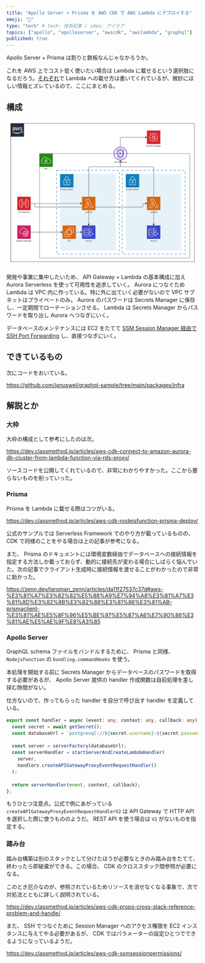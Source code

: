 ```yaml
---
title: "Apollo Server + Prisma を AWS CDK で AWS Lambda にデプロイする"
emoji: "🍒"
type: "tech" # tech: 技術記事 / idea: アイデア
topics: ["apollo", "apolloserver", "awscdk", "awslambda", "graphql"]
published: true
---
```


Apollo Server + Prisma は割りと鉄板なんじゃなかろうか。

これを AWS 上でコスト低く使いたい場合は Lambda に載せるという選択肢になるだろう。[それ](https://www.apollographql.com/docs/apollo-server/deployment/lambda/)[ぞれ](https://www.prisma.io/docs/guides/deployment/deployment-guides/deploying-to-aws-lambda)で Lambda への載せ方は書いてくれているが、微妙にほしい情報とズレているので、ここにまとめる。

## 構成

![構成図](/images/deployment-apollo-server-with-cdk/component-placement.png)

開発や事業に集中したいため、 API Gateway + Lambda の基本構成に加え Aurora Serverless を使って可用性を追求していく。 Aurora につなぐため Lambda は VPC 内に作っている。特に外に出ていく必要がないので VPC サブネットはプライベートのみ。 Aurora のパスワードは Secrets Manager に保存し、一定期間でローテーションさせる。 Lambda は Secrets Manager からパスワードを取り出し Aurora へつなぎにいく。

データベースのメンテナンスには EC2 をたてて [SSM Session Manager 経由で SSH Port Forwarding](https://dev.classmethod.jp/articles/aws-ssm-support-remote-host-port-forward/) し、直接つなぎにいく。

## できているもの

次にコードをおいている。

https://github.com/januswel/graphql-sample/tree/main/packages/infra

## 解説とか

### 大枠

大枠の構成として参考にしたのは次。

https://dev.classmethod.jp/articles/aws-cdk-connect-to-amazon-aurora-db-cluster-from-lambda-function-via-rds-proxy/

ソースコードを公開してくれているので、非常にわかりやすかった。ここから要らないものを削っていった。

### Prisma

Prisma を Lambda に載せる際はコツがいる。

https://dev.classmethod.jp/articles/aws-cdk-nodejsfunction-prisma-deploy/

公式のサンプルでは Serverless Framework でのやり方が載っているものの、 CDK で同様のことをやる場合は上の記事が参考になる。

また、 Prisma のドキュメントには環境変数経由でデータベースへの接続情報を指定する方法しか載っておらず、動的に接続先が変わる場合にしばらく悩んでいた。次の記事でクライアント生成時に接続情報を渡せることがわかったので非常に助かった。

https://zenn.dev/taroman_zenn/articles/da11f27537c37d#aws-%E3%81%A7%E3%82%82%E5%88%A9%E7%94%A8%E3%81%A7%E3%81%8D%E3%82%8B%E3%82%88%E3%81%86%E3%81%AB-prismaclient-%E3%81%AE%E5%8F%96%E5%BE%97%E5%87%A6%E7%90%86%E3%81%AE%E5%AE%9F%E8%A3%85

### Apollo Server

GraphQL schema ファイルをバンドルするために、 Prisma と同様、 `NodejsFunction` の `bundling.commandHooks` を使う。

本処理を開始する前に Secrets Manager からデータベースのパスワードを取得する必要があるが、 Apollo Server 提供の handler 作成関数は自前処理を差し挟む隙間がない。

仕方ないので、作ってもらった handler を自分で呼び出す handler を定義している。

```typescript
export const handler = async (event: any, context: any, callback: any) => {
  const secret = await getSecret();
  const databaseUrl = `postgresql://${secret.username}:${secret.password}@${secret.host}:${secret.port}/${DATABASE_NAME}?schema=${DATABASE_SCHEMA}`;

  const server = serverFactory(databaseUrl);
  const serverHandler = startServerAndCreateLambdaHandler(
    server,
    handlers.createAPIGatewayProxyEventRequestHandler()
  );

  return serverHandler(event, context, callback);
};
```

もうひとつ注意点。公式で例にあがっている `createAPIGatewayProxyEventRequestHandlerV2` は API Gateway で HTTP API を選択した際に使うもののようだ。 REST API を使う場合は `V2` がないものを指定する。

### 踏み台

踏み台構築は別のスタックとして分けたほうが必要なときのみ踏み台をたてて、終わったら即破棄ができる。この場合、 CDK のクロススタック間参照が必要になる。

このとき厄介なのが、参照されているためリソースを消せなくなる事象で、次で対処法とともに詳しく説明されている。

https://dev.classmethod.jp/articles/aws-cdk-props-cross-stack-reference-problem-and-handle/

また、 SSH でつなぐために Session Manager へのアクセス権限を EC2 インスタンスに与えてやる必要があるが、 CDK ではパラメーターの設定ひとつでできるようになっているようだ。

https://dev.classmethod.jp/articles/aws-cdk-ssmsessionpermissions/

